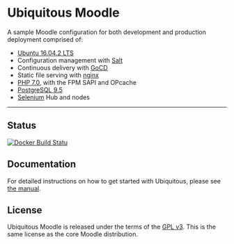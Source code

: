 # Ubiquitous Moodle

A sample Moodle configuration for both development and production deployment comprised of:

* [Ubuntu 16.04.2 LTS](https://www.ubuntu.com/)
* Configuration management with [Salt](https://docs.saltstack.com/en/getstarted/)
* Continuous delivery with [GoCD](https://www.gocd.io/)
* Static file serving with [nginx](http://nginx.org/)
* [PHP 7.0](http://php.net/), with the FPM SAPI and OPcache
* [PostgreSQL 9.5](http://www.postgresql.org/)
* [Selenium](http://www.seleniumhq.org/) Hub and nodes

---

## Status

[![Docker Build Statu](https://img.shields.io/docker/build/lukecarrier/moodle-ubiquitous.svg?style=flat-square)](https://hub.docker.com/r/lukecarrier/moodle-ubiquitous/)

## Documentation

For detailed instructions on how to get started with Ubiquitous, please see [the manual](https://lukecarrier.gitbooks.io/ubiquitous-moodle/).

## License

Ubiquitous Moodle is released under the terms of the [GPL v3](LICENSE.md). This is the same license as the core Moodle distribution.
